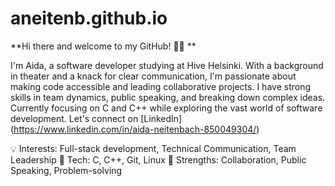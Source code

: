 # aneitenb.github.io
**Hi there and welcome to my GitHub! 👋🏻 **

I'm Aida, a software developer studying at Hive Helsinki. With a background in theater and a knack for clear communication, I'm passionate about making code accessible and leading collaborative projects. I have strong skills in team dynamics, public speaking, and breaking down complex ideas. Currently focusing on C and C++ while exploring the vast world of software development. Let's connect on [LinkedIn] (https://www.linkedin.com/in/aida-neitenbach-850049304/)

💡 Interests: Full-stack development, Technical Communication, Team Leadership
🔧 Tech: C, C++, Git, Linux
🤝 Strengths: Collaboration, Public Speaking, Problem-solving
